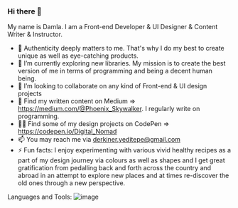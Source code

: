 ### Hi there 👋 

My name is Damla. I am a Front-end Developer & UI Designer & Content Writer & Instructor.

- 👀 Authenticity deeply matters to me. That's why I do my best to create unique as well as eye-catching products.
- 🌱 I’m currently exploring new libraries. My mission is to create the best version of me in terms of programming and being a decent human being.
- 💞️ I’m looking to collaborate on any kind of Front-end & UI design projects
- 🔎 Find my written content on Medium =>  https://medium.com/@Phoenix_Skywalker. I regularly write on programming.
- 🧑‍🎨 Find some of my design projects on CodePen => https://codepen.io/Digital_Nomad
- 📫 You may reach me via derkiner.yeditepe@gmail.com
- ⚡ Fun facts: I enjoy experimenting with various vivid healthy recipes as a part of my design journey via
colours as well as shapes and I get great gratification from pedalling back and forth across the country and abroad in an attempt to explore new
places and at times re-discover the old ones through a new perspective.

Languages and Tools:
![image](https://user-images.githubusercontent.com/90147636/183241111-1092d4ad-7f9e-4873-a96a-2f3b9ca69bce.png)




